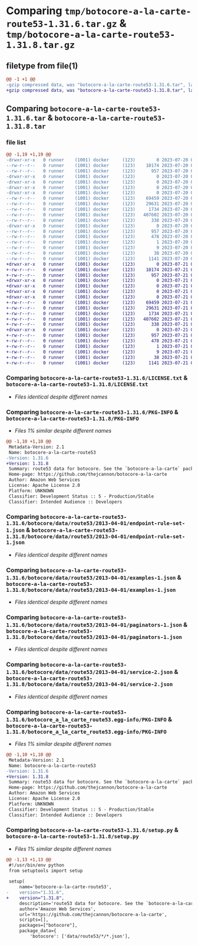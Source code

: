 # Comparing `tmp/botocore-a-la-carte-route53-1.31.6.tar.gz` & `tmp/botocore-a-la-carte-route53-1.31.8.tar.gz`

## filetype from file(1)

```diff
@@ -1 +1 @@
-gzip compressed data, was "botocore-a-la-carte-route53-1.31.6.tar", last modified: Thu Jul 20 01:20:41 2023, max compression
+gzip compressed data, was "botocore-a-la-carte-route53-1.31.8.tar", last modified: Fri Jul 21 01:21:51 2023, max compression
```

## Comparing `botocore-a-la-carte-route53-1.31.6.tar` & `botocore-a-la-carte-route53-1.31.8.tar`

### file list

```diff
@@ -1,19 +1,19 @@
-drwxr-xr-x   0 runner    (1001) docker     (123)        0 2023-07-20 01:20:41.226884 botocore-a-la-carte-route53-1.31.6/
--rw-r--r--   0 runner    (1001) docker     (123)    10174 2023-07-20 01:20:41.000000 botocore-a-la-carte-route53-1.31.6/LICENSE.txt
--rw-r--r--   0 runner    (1001) docker     (123)      957 2023-07-20 01:20:41.226884 botocore-a-la-carte-route53-1.31.6/PKG-INFO
-drwxr-xr-x   0 runner    (1001) docker     (123)        0 2023-07-20 01:20:41.222885 botocore-a-la-carte-route53-1.31.6/botocore/
-drwxr-xr-x   0 runner    (1001) docker     (123)        0 2023-07-20 01:20:41.222885 botocore-a-la-carte-route53-1.31.6/botocore/data/
-drwxr-xr-x   0 runner    (1001) docker     (123)        0 2023-07-20 01:20:41.222885 botocore-a-la-carte-route53-1.31.6/botocore/data/route53/
-drwxr-xr-x   0 runner    (1001) docker     (123)        0 2023-07-20 01:20:41.226884 botocore-a-la-carte-route53-1.31.6/botocore/data/route53/2013-04-01/
--rw-r--r--   0 runner    (1001) docker     (123)    69459 2023-07-20 01:19:55.000000 botocore-a-la-carte-route53-1.31.6/botocore/data/route53/2013-04-01/endpoint-rule-set-1.json
--rw-r--r--   0 runner    (1001) docker     (123)    29631 2023-07-20 01:19:55.000000 botocore-a-la-carte-route53-1.31.6/botocore/data/route53/2013-04-01/examples-1.json
--rw-r--r--   0 runner    (1001) docker     (123)     1734 2023-07-20 01:19:55.000000 botocore-a-la-carte-route53-1.31.6/botocore/data/route53/2013-04-01/paginators-1.json
--rw-r--r--   0 runner    (1001) docker     (123)   407602 2023-07-20 01:19:55.000000 botocore-a-la-carte-route53-1.31.6/botocore/data/route53/2013-04-01/service-2.json
--rw-r--r--   0 runner    (1001) docker     (123)      338 2023-07-20 01:19:55.000000 botocore-a-la-carte-route53-1.31.6/botocore/data/route53/2013-04-01/waiters-2.json
-drwxr-xr-x   0 runner    (1001) docker     (123)        0 2023-07-20 01:20:41.226884 botocore-a-la-carte-route53-1.31.6/botocore_a_la_carte_route53.egg-info/
--rw-r--r--   0 runner    (1001) docker     (123)      957 2023-07-20 01:20:41.000000 botocore-a-la-carte-route53-1.31.6/botocore_a_la_carte_route53.egg-info/PKG-INFO
--rw-r--r--   0 runner    (1001) docker     (123)      478 2023-07-20 01:20:41.000000 botocore-a-la-carte-route53-1.31.6/botocore_a_la_carte_route53.egg-info/SOURCES.txt
--rw-r--r--   0 runner    (1001) docker     (123)        1 2023-07-20 01:20:41.000000 botocore-a-la-carte-route53-1.31.6/botocore_a_la_carte_route53.egg-info/dependency_links.txt
--rw-r--r--   0 runner    (1001) docker     (123)        9 2023-07-20 01:20:41.000000 botocore-a-la-carte-route53-1.31.6/botocore_a_la_carte_route53.egg-info/top_level.txt
--rw-r--r--   0 runner    (1001) docker     (123)       38 2023-07-20 01:20:41.226884 botocore-a-la-carte-route53-1.31.6/setup.cfg
--rw-r--r--   0 runner    (1001) docker     (123)     1141 2023-07-20 01:20:41.000000 botocore-a-la-carte-route53-1.31.6/setup.py
+drwxr-xr-x   0 runner    (1001) docker     (123)        0 2023-07-21 01:21:51.311480 botocore-a-la-carte-route53-1.31.8/
+-rw-r--r--   0 runner    (1001) docker     (123)    10174 2023-07-21 01:21:51.000000 botocore-a-la-carte-route53-1.31.8/LICENSE.txt
+-rw-r--r--   0 runner    (1001) docker     (123)      957 2023-07-21 01:21:51.311480 botocore-a-la-carte-route53-1.31.8/PKG-INFO
+drwxr-xr-x   0 runner    (1001) docker     (123)        0 2023-07-21 01:21:51.311480 botocore-a-la-carte-route53-1.31.8/botocore/
+drwxr-xr-x   0 runner    (1001) docker     (123)        0 2023-07-21 01:21:51.311480 botocore-a-la-carte-route53-1.31.8/botocore/data/
+drwxr-xr-x   0 runner    (1001) docker     (123)        0 2023-07-21 01:21:51.311480 botocore-a-la-carte-route53-1.31.8/botocore/data/route53/
+drwxr-xr-x   0 runner    (1001) docker     (123)        0 2023-07-21 01:21:51.311480 botocore-a-la-carte-route53-1.31.8/botocore/data/route53/2013-04-01/
+-rw-r--r--   0 runner    (1001) docker     (123)    69459 2023-07-21 01:21:06.000000 botocore-a-la-carte-route53-1.31.8/botocore/data/route53/2013-04-01/endpoint-rule-set-1.json
+-rw-r--r--   0 runner    (1001) docker     (123)    29631 2023-07-21 01:21:06.000000 botocore-a-la-carte-route53-1.31.8/botocore/data/route53/2013-04-01/examples-1.json
+-rw-r--r--   0 runner    (1001) docker     (123)     1734 2023-07-21 01:21:06.000000 botocore-a-la-carte-route53-1.31.8/botocore/data/route53/2013-04-01/paginators-1.json
+-rw-r--r--   0 runner    (1001) docker     (123)   407602 2023-07-21 01:21:06.000000 botocore-a-la-carte-route53-1.31.8/botocore/data/route53/2013-04-01/service-2.json
+-rw-r--r--   0 runner    (1001) docker     (123)      338 2023-07-21 01:21:06.000000 botocore-a-la-carte-route53-1.31.8/botocore/data/route53/2013-04-01/waiters-2.json
+drwxr-xr-x   0 runner    (1001) docker     (123)        0 2023-07-21 01:21:51.311480 botocore-a-la-carte-route53-1.31.8/botocore_a_la_carte_route53.egg-info/
+-rw-r--r--   0 runner    (1001) docker     (123)      957 2023-07-21 01:21:51.000000 botocore-a-la-carte-route53-1.31.8/botocore_a_la_carte_route53.egg-info/PKG-INFO
+-rw-r--r--   0 runner    (1001) docker     (123)      478 2023-07-21 01:21:51.000000 botocore-a-la-carte-route53-1.31.8/botocore_a_la_carte_route53.egg-info/SOURCES.txt
+-rw-r--r--   0 runner    (1001) docker     (123)        1 2023-07-21 01:21:51.000000 botocore-a-la-carte-route53-1.31.8/botocore_a_la_carte_route53.egg-info/dependency_links.txt
+-rw-r--r--   0 runner    (1001) docker     (123)        9 2023-07-21 01:21:51.000000 botocore-a-la-carte-route53-1.31.8/botocore_a_la_carte_route53.egg-info/top_level.txt
+-rw-r--r--   0 runner    (1001) docker     (123)       38 2023-07-21 01:21:51.311480 botocore-a-la-carte-route53-1.31.8/setup.cfg
+-rw-r--r--   0 runner    (1001) docker     (123)     1141 2023-07-21 01:21:51.000000 botocore-a-la-carte-route53-1.31.8/setup.py
```

### Comparing `botocore-a-la-carte-route53-1.31.6/LICENSE.txt` & `botocore-a-la-carte-route53-1.31.8/LICENSE.txt`

 * *Files identical despite different names*

### Comparing `botocore-a-la-carte-route53-1.31.6/PKG-INFO` & `botocore-a-la-carte-route53-1.31.8/PKG-INFO`

 * *Files 1% similar despite different names*

```diff
@@ -1,10 +1,10 @@
 Metadata-Version: 2.1
 Name: botocore-a-la-carte-route53
-Version: 1.31.6
+Version: 1.31.8
 Summary: route53 data for botocore. See the `botocore-a-la-carte` package for more info.
 Home-page: https://github.com/thejcannon/botocore-a-la-carte
 Author: Amazon Web Services
 License: Apache License 2.0
 Platform: UNKNOWN
 Classifier: Development Status :: 5 - Production/Stable
 Classifier: Intended Audience :: Developers
```

### Comparing `botocore-a-la-carte-route53-1.31.6/botocore/data/route53/2013-04-01/endpoint-rule-set-1.json` & `botocore-a-la-carte-route53-1.31.8/botocore/data/route53/2013-04-01/endpoint-rule-set-1.json`

 * *Files identical despite different names*

### Comparing `botocore-a-la-carte-route53-1.31.6/botocore/data/route53/2013-04-01/examples-1.json` & `botocore-a-la-carte-route53-1.31.8/botocore/data/route53/2013-04-01/examples-1.json`

 * *Files identical despite different names*

### Comparing `botocore-a-la-carte-route53-1.31.6/botocore/data/route53/2013-04-01/paginators-1.json` & `botocore-a-la-carte-route53-1.31.8/botocore/data/route53/2013-04-01/paginators-1.json`

 * *Files identical despite different names*

### Comparing `botocore-a-la-carte-route53-1.31.6/botocore/data/route53/2013-04-01/service-2.json` & `botocore-a-la-carte-route53-1.31.8/botocore/data/route53/2013-04-01/service-2.json`

 * *Files identical despite different names*

### Comparing `botocore-a-la-carte-route53-1.31.6/botocore_a_la_carte_route53.egg-info/PKG-INFO` & `botocore-a-la-carte-route53-1.31.8/botocore_a_la_carte_route53.egg-info/PKG-INFO`

 * *Files 1% similar despite different names*

```diff
@@ -1,10 +1,10 @@
 Metadata-Version: 2.1
 Name: botocore-a-la-carte-route53
-Version: 1.31.6
+Version: 1.31.8
 Summary: route53 data for botocore. See the `botocore-a-la-carte` package for more info.
 Home-page: https://github.com/thejcannon/botocore-a-la-carte
 Author: Amazon Web Services
 License: Apache License 2.0
 Platform: UNKNOWN
 Classifier: Development Status :: 5 - Production/Stable
 Classifier: Intended Audience :: Developers
```

### Comparing `botocore-a-la-carte-route53-1.31.6/setup.py` & `botocore-a-la-carte-route53-1.31.8/setup.py`

 * *Files 1% similar despite different names*

```diff
@@ -1,13 +1,13 @@
 #!/usr/bin/env python
 from setuptools import setup
 
 setup(
     name='botocore-a-la-carte-route53',
-    version="1.31.6",
+    version="1.31.8",
     description='route53 data for botocore. See the `botocore-a-la-carte` package for more info.',
     author='Amazon Web Services',
     url='https://github.com/thejcannon/botocore-a-la-carte',
     scripts=[],
     packages=["botocore"],
     package_data={
         'botocore': ['data/route53/*/*.json'],
```

